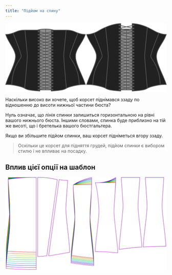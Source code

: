 ```yaml
---
title: "Підйом на спину"
---
```


![Варіант підйому спинки на Cathrin](./backrise.svg)

Наскільки високо ви хочете, щоб корсет піднімався ззаду по відношенню до висоти нижньої частини бюста?

Нуль означає, що лінія спинки залишиться горизонтальною на рівні вашого нижнього бюста. Іншими словами, спинка буде приблизно на тій же висоті, що і бретелька вашого бюстгальтера.

Якщо ви збільшите підйом спинки, ваш корсет підніметься вгору ззаду.

> Оскільки це корсет для підняття грудей, підйом спинки є вибором стилю і не впливає на посадку.

## Вплив цієї опції на шаблон

![На цьому зображенні показано вплив цієї опції шляхом накладання декількох варіантів, які мають різне значення для цієї опції](cathrin_backrise_sample.svg "Вплив цієї опції на шаблон")
